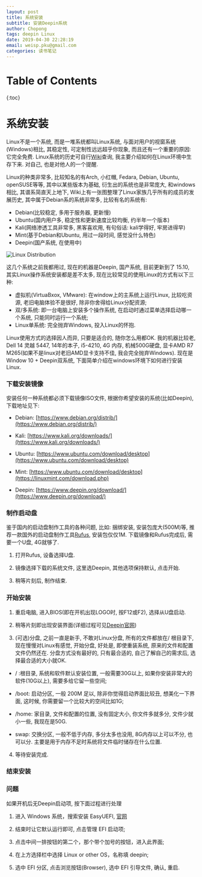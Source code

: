 ```yaml
---
layout: post
title: 系统安装
subtitle: 安装Deepin系统
author: Chopong
tags: deepin Linux
date: 2019-04-30 22:28:19
email: weisp.pku@gmail.com
categories: 读书笔记
---
```

# Table of Contents #

{:toc}
# 系统安装 #

Linux不是一个系统, 而是一堆系统都叫Linux系统, 与面对用户的视窗系统(Windows)相比, 其稳定性, 可定制性远远超乎你现象, 而且还有一个重要的原因: 它完全免费. Linux系统的历史可自行[Wiki](https://en.wikipedia.org/wiki/Linux)查询, 我主要介绍如何在Linux环境中生存下来. 对自己, 也是对他人的一个提醒.

Linux的种类非常多, 比较知名的有Arch, 小红帽, Fedara, Debian, Ubuntu, openSUSE等等, 其中以某些版本为基础, 衍生出的系统也是非常庞大, 和windows相比, 其谱系简直天上地下, Wiki上有一张图整理了Linux家族几乎所有的成员的发展历史, 其中属于Debian系的系统非常多, 比较有名的系统有:
* Debian(比较稳定, 多用于服务器, 更新慢)
* Ubuntu(国内用户多, 稳定性和更新速度比较均衡, 约半年一个版本)
* Kali(网络渗透工具非常多, 黑客喜欢用, 有句俗话: kali学得好, 牢房进得早)
* Mint(基于Debian和Ubuntu, 用过一段时间, 感觉没什么特色)
* Deepin(国产系统, 在使用中)

![Linux Distribution](https://en.wikipedia.org/wiki/Linux_distribution#/media/File:Linux_Distribution_Timeline.svg)


这几个系统之前我都用过, 现在的机器是Deepin, 国产系统, 目前更新到了 15.10, 其实Linux操作系统安装都是差不太多, 现在比较常见的使用Linux的方式有以下三种:
* 虚拟机(VirtuaBxox, VMware): 在window上的主系统上运行Linux, 比较吃资源, 老旧电脑体验不是很好, 除非你舍得给Linux分配资源;
* 双/多系统: 即一台电脑上安装多个操作系统, 在启动时通过菜单选择启动哪一个系统, 只能同时运行一个系统;
* Linux单系统: 完全抛弃Windows, 投入Linux的怀抱.

Linux使用方式的选择因人而异, 只要是适合的, 随你怎么用都OK. 我的机器比较老, Dell 14 灵越 5447, 14年的本子, i5-4210, 4G 内存, 机械500G硬盘, 显卡AMD R7 M265(如果不是linux对老旧AMD显卡支持不佳, 我会完全抛弃Windows). 现在是Window 10 + Deepin双系统, 下面简单介绍在windows环境下如何进行安装Linux.

### 下载安装镜像 ###

安装任何一种系统都必须下载镜像ISO文件, 根据你希望安装的系统(比如Deepin), 下载地址见下:

* Debian: [https://www.debian.org/distrib/](https://www.debian.org/distrib/)

* Kali: [https://www.kali.org/downloads/](https://www.kali.org/downloads/)

* Ubuntu: [https://www.ubuntu.com/download/desktop](https://www.ubuntu.com/download/desktop)

* Mint: [https://www.ubuntu.com/download/desktop](https://linuxmint.com/download.php)

* Deepin: [https://www.deepin.org/download/](https://www.deepin.org/download/)

### 制作启动盘 ###

  鉴于国内的启动盘制作工具的各种问题, 比如: 捆绑安装, 安装包庞大(500M)等, 推荐一款国外的启动盘制作工具[Rufus](https://rufus.ie/), 安装包仅仅1M.
  下载镜像和Rufus完成后, 需要一个U盘, 4G就够了.

1. 打开Rufus, 设备选择U盘.

2. 镜像选择下载的系统文件, 这里选Deepin, 其他选项保持默认, 点击开始.

3. 稍等片刻后, 制作结束.

### 开始安装 ###

1. 重启电脑, 进入BIOS(即在开机出现LOGO时, 按F12或F2), 选择从U盘启动.

2. 稍等片刻即出现安装界面(详细过程可见[Deepin官网](https://www.deepin.org/installation/))

3. (可选)分盘, 之前一直是新手, 不敢对Linux分盘, 所有的文件都放在/ 根目录下, 现在慢慢对Linux有感觉, 开始分盘, 好处是, 即使重装系统, 原来的文件和配置文件仍然还在. 分盘方式没有最好的, 只有最合适的, 自己了解自己的需求后, 选择最合适的大小就OK.

* / :根目录, 系统和软件默认安装位置, 一般需要30G以上, 如果你安装非常大的软件(10G以上), 需要多给它留一些空间;

* /boot: 启动分区, 一般 200M 足以, 除非你觉得启动界面比较丑, 想美化一下界面, 这时候, 你需要留一个比较大的空间比如1G;

* /home: 家目录, 文件和配置的位置, 没有固定大小, 你文件多就多分, 文件少就小一些, 我现在是50G.

* swap: 交换分区, 一般不低于内存, 多分太多也没用, 8G内存以上可以不分, 也可以分. 主要是用于内存不足时系统将文件临时储存在什么位置.

4. 等待安装完成.

### 结束安装 ###

### 问题 ###

如果开机后无Deepin启动项, 按下面过程进行处理

1. 进入 Windows 系统，搜索安装 EasyUEFI, [官网](http://www.easyuefi.com/index-cn.html)

2. 结束时让它默认运行即可, 点击管理 EFI 启动项;

3. 点击中间一排按钮的第二个，那个带个加号的按钮，进入此界面;

4. 在上方选择栏中选择 Linux or other OS，名称填 deepin;

5. 选中 EFI 分区, 点击浏览按钮(Browser), 选中 EFI 引导文件, 确认, 重启.
